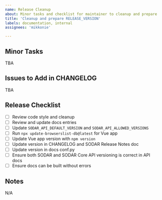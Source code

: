 ```yaml
---
name: Release Cleanup
about: Minor tasks and checklist for maintainer to cleanup and prepare a release
title: 'Cleanup and prepare RELEASE_VERSION'
labels: documentation, internal
assignees: 'mikkonie'

---
```


## Minor Tasks

TBA

## Issues to Add in CHANGELOG

TBA

## Release Checklist

- [ ] Review code style and cleanup
- [ ] Review and update docs entries
- [ ] Update `SODAR_API_DEFAULT_VERSION` and `SODAR_API_ALLOWED_VERSIONS`
- [ ] Run `npx update-browserslist-db@latest` for Vue app
- [ ] Update Vue app version with `npm version`
- [ ] Update version in CHANGELOG and SODAR Release Notes doc
- [ ] Update version in docs conf.py
- [ ] Ensure both SODAR and SODAR Core API versioning is correct in API docs
- [ ] Ensure docs can be built without errors

## Notes

N/A
